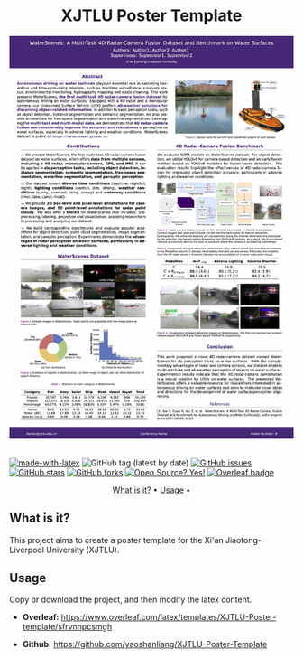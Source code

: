 <!-- Title -->
<div align="center">
    <h1><b>XJTLU Poster Template</b></h1>
</div>

<div align="center">
    <img class="aligncenter" src="images/template.jpg"/>
</div>
<br/>

<!-- Badges -->
[![made-with-latex](https://img.shields.io/badge/Made%20with-LaTeX-1f425f.svg)](https://www.latex-project.org/)
![GitHub tag (latest by date)](https://img.shields.io/github/v/tag/yaoshanliang/XJTLU-Poster-Template)
[![GitHub issues](https://img.shields.io/github/issues/yaoshanliang/XJTLU-Poster-Template)](https://github.com/yaoshanliang/XJTLU-Poster-Template/issues)
[![GitHub stars](https://img.shields.io/github/stars/yaoshanliang/XJTLU-Poster-Theme)](https://github.com/yaoshanliang/XJTLU-Poster-Template/stargazers)
[![GitHub forks](https://img.shields.io/github/forks/yaoshanliang/XJTLU-Poster-Template)](https://github.com/yaoshanliang/XJTLU-Poster-Template/network)
[![Open Source? Yes!](https://badgen.net/badge/Open%20Source%20%3F/Yes%21/blue?icon=github)](https://github.com/yaoshanliang/XJTLU-Poster-Template)
[![Overleaf badge](https://img.shields.io/badge/Is_in_Oveleaf_Repository%3F-Yes!-<COLOR>.svg)](https://shields.io/)

<!-- Table of Contents -->
<p align="center">
    <a href="#what is it?">What is it?</a> •
    <a href="#usage">Usage</a> •
</p>

<!-- Sections -->
## What is it?

This project aims to create a poster template for the Xi'an Jiaotong-Liverpool University (XJTLU). 

## Usage

Copy or download the project, and then modify the latex content.

- <b>Overleaf:</b> https://www.overleaf.com/latex/templates/XJTLU-Poster-template/sfrvnnpcsmgh
  
- <b>Github:</b> https://github.com/yaoshanliang/XJTLU-Poster-Template

